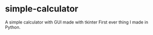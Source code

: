 # simple-calculator
A simple calculator with GUI made with tkinter
First ever thing I made in Python.
